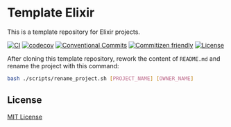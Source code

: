 # Template Elixir

This is a template repository for Elixir projects.

[![CI](https://github.com/aifrak/template-elixir/actions/workflows/ci.yml/badge.svg)](https://github.com/aifrak/template-elixir/actions/workflows/ci.yml)
[![codecov](https://codecov.io/gh/aifrak/template-elixir/branch/main/graph/badge.svg?token=7UD31ZYUEV)](https://codecov.io/gh/aifrak/template-elixir)
[![Conventional Commits](https://img.shields.io/badge/Conventional%20Commits-1.0.0-yellow.svg)](https://conventionalcommits.org)
[![Commitizen friendly](https://img.shields.io/badge/commitizen-friendly-brightgreen.svg)](http://commitizen.github.io/cz-cli/)
[![License](https://img.shields.io/github/license/aifrak/template-elixir?color=blue)](https://github.com/aifrak/template-elixir/blob/master/LICENSE)

After cloning this template repository, rework the content of `README.md` and
rename the project with this command:

```bash
bash ./scripts/rename_project.sh [PROJECT_NAME] [OWNER_NAME]
```

## License

[MIT License](https://github.com/aifrak/template-elixir/blob/main/LICENSE)
